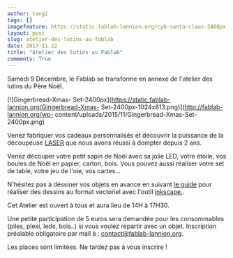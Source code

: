 ```yaml
---
author: tangi
tags: []
imagefeature: https://static.fablab-lannion.org/cyb-santa-claus-2400px.png
layout: post
slug: atelier-des-lutins-au-fablab
date: 2017-11-22
title: "Atelier des lutins au Fablab"
comments: True
---
```

Samedi 9 Décembre, le Fablab se transforme en annexe de l'atelier des lutins du Père Noël.

[![Gingerbread-Xmas-
Set-2400px](https://static.fablab-lannion.org/Gingerbread-Xmas-
Set-2400px-1024x813.png)](http://fablab-lannion.org/wp-
content/uploads/2015/11/Gingerbread-Xmas-Set-2400px.png)

Venez fabriquer vos cadeaux personnalisés et
découvrir la puissance de la découpeuse
[LASER](http://fablab-lannion.org/wiki/index.php?title=D%C3%A9coupeuse_laser_Keyland) que nous
avons réussi à dompter depuis 2 ans.

Venez découper votre petit sapin de Noël avec sa jolie LED, votre étoile, vos boules de Noël en papier,
carton, bois. Vous pouvez aussi réaliser votre set de table, votre jeu de l'oie, vos cartes…

N'hésitez pas à déssiner vos objets en avance en suivant [le guide](http://wiki.fablab-lannion.org/index.php?title=Chaine_logicielle_pour_d%C3%A9coupeuse_laser) pour réaliser des dessins au format
vectoriel avec l'outil [inkscape.](https://inkscape.org/fr/).

Cet Atelier est ouvert à tous et aura lieu de 14H à 17H30.

Une petite participation de 5 euros sera demandée pour les consommables (piles, plexi, leds, bois..) si vous
voulez repartir avec un objet. 
Inscription préalable obligatoire par mail à : 
contact@fablab-lannion.org.

Les places sont limitées. Ne tardez pas à vous inscrire !

